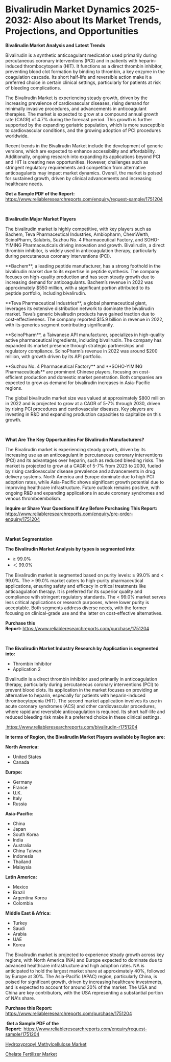 <p><h1>Bivalirudin Market Dynamics 2025-2032: Also about Its Market Trends, Projections, and Opportunities</h1></p><p><strong>Bivalirudin Market Analysis and Latest Trends</strong></p>
<p><p>Bivalirudin is a synthetic anticoagulant medication used primarily during percutaneous coronary interventions (PCI) and in patients with heparin-induced thrombocytopenia (HIT). It functions as a direct thrombin inhibitor, preventing blood clot formation by binding to thrombin, a key enzyme in the coagulation cascade. Its short half-life and reversible action make it a preferred choice in certain clinical settings, particularly for patients at risk of bleeding complications.</p><p>The Bivalirudin Market is experiencing steady growth, driven by the increasing prevalence of cardiovascular diseases, rising demand for minimally invasive procedures, and advancements in anticoagulant therapies. The market is expected to grow at a compound annual growth rate (CAGR) of 4.7% during the forecast period. This growth is further supported by the expanding geriatric population, which is more susceptible to cardiovascular conditions, and the growing adoption of PCI procedures worldwide.</p><p>Recent trends in the Bivalirudin Market include the development of generic versions, which are expected to enhance accessibility and affordability. Additionally, ongoing research into expanding its applications beyond PCI and HIT is creating new opportunities. However, challenges such as stringent regulatory requirements and competition from alternative anticoagulants may impact market dynamics. Overall, the market is poised for sustained growth, driven by clinical advancements and increasing healthcare needs.</p></p>
<p><strong>Get a Sample PDF of the Report:&nbsp;</strong> <a href="https://www.reliableresearchreports.com/enquiry/request-sample/1751204?utm_campaign=31&utm_medium=2&utm_source=Github&utm_content=ia&utm_term=26012025&utm_id=bivalirudin">https://www.reliableresearchreports.com/enquiry/request-sample/1751204</a></p>
<p>&nbsp;</p>
<p><strong>Bivalirudin Major Market Players</strong></p>
<p><p>The bivalirudin market is highly competitive, with key players such as Bachem, Teva Pharmaceutical Industries, Ambiopharm, ChemWerth, ScinoPharm, Salubris, Suzhou No. 4 Pharmaceutical Factory, and SOHO-YIMING Pharmaceuticals driving innovation and growth. Bivalirudin, a direct thrombin inhibitor, is widely used in anticoagulation therapy, particularly during percutaneous coronary interventions (PCI).</p><p>**Bachem**, a leading peptide manufacturer, has a strong foothold in the bivalirudin market due to its expertise in peptide synthesis. The company focuses on high-quality production and has seen steady growth due to increasing demand for anticoagulants. Bachem’s revenue in 2022 was approximately $550 million, with a significant portion attributed to its peptide portfolio, including bivalirudin.</p><p>**Teva Pharmaceutical Industries**, a global pharmaceutical giant, leverages its extensive distribution network to dominate the bivalirudin market. Teva’s generic bivalirudin products have gained traction due to cost-effectiveness. The company reported $15.9 billion in revenue in 2022, with its generics segment contributing significantly.</p><p>**ScinoPharm**, a Taiwanese API manufacturer, specializes in high-quality active pharmaceutical ingredients, including bivalirudin. The company has expanded its market presence through strategic partnerships and regulatory compliance. ScinoPharm’s revenue in 2022 was around $200 million, with growth driven by its API portfolio.</p><p>**Suzhou No. 4 Pharmaceutical Factory** and **SOHO-YIMING Pharmaceuticals** are prominent Chinese players, focusing on cost-efficient production and domestic market penetration. Both companies are expected to grow as demand for bivalirudin increases in Asia-Pacific regions.</p><p>The global bivalirudin market size was valued at approximately $800 million in 2022 and is projected to grow at a CAGR of 5-7% through 2030, driven by rising PCI procedures and cardiovascular diseases. Key players are investing in R&D and expanding production capacities to capitalize on this growth.</p></p>
<p>&nbsp;</p>
<p><strong>What Are The Key Opportunities For Bivalirudin Manufacturers?</strong></p>
<p><p>The Bivalirudin market is experiencing steady growth, driven by its increasing use as an anticoagulant in percutaneous coronary interventions (PCI) and its advantages over heparin, such as reduced bleeding risks. The market is projected to grow at a CAGR of 5-7% from 2023 to 2030, fueled by rising cardiovascular disease prevalence and advancements in drug delivery systems. North America and Europe dominate due to high PCI adoption rates, while Asia-Pacific shows significant growth potential due to improving healthcare infrastructure. Future outlook remains positive, with ongoing R&D and expanding applications in acute coronary syndromes and venous thromboembolism.</p></p>
<p><strong>Inquire or Share Your Questions If Any Before Purchasing This Report:</strong> <a href="https://www.reliableresearchreports.com/enquiry/pre-order-enquiry/1751204?utm_campaign=31&utm_medium=2&utm_source=Github&utm_content=ia&utm_term=26012025&utm_id=bivalirudin">https://www.reliableresearchreports.com/enquiry/pre-order-enquiry/1751204</a></p>
<p>&nbsp;</p>
<p><strong>Market Segmentation</strong></p>
<p><strong>The Bivalirudin Market Analysis by types is segmented into:</strong></p>
<p><ul><li>≥ 99.0%</li><li>＜ 99.0%</li></ul></p>
<p><p>The Bivalirudin market is segmented based on purity levels: ≥ 99.0% and < 99.0%. The ≥ 99.0% market caters to high-purity pharmaceutical applications, ensuring safety and efficacy in critical treatments like anticoagulation therapy. It is preferred for its superior quality and compliance with stringent regulatory standards. The < 99.0% market serves less critical applications or research purposes, where lower purity is acceptable. Both segments address diverse needs, with the former focusing on clinical-grade use and the latter on cost-effective alternatives.</p></p>
<p><strong>Purchase this Report:&nbsp;</strong><a href="https://www.reliableresearchreports.com/purchase/1751204?utm_campaign=31&utm_medium=2&utm_source=Github&utm_content=ia&utm_term=26012025&utm_id=bivalirudin">https://www.reliableresearchreports.com/purchase/1751204</a></p>
<p>&nbsp;</p>
<p><strong>The Bivalirudin Market Industry Research by Application is segmented into:</strong></p>
<p><ul><li>Thrombin Inhibitor</li><li>Application 2</li></ul></p>
<p><p>Bivalirudin is a direct thrombin inhibitor used primarily in anticoagulation therapy, particularly during percutaneous coronary interventions (PCI) to prevent blood clots. Its application in the market focuses on providing an alternative to heparin, especially for patients with heparin-induced thrombocytopenia (HIT). The second market application involves its use in acute coronary syndromes (ACS) and other cardiovascular procedures, where rapid and reversible anticoagulation is required. Its short half-life and reduced bleeding risk make it a preferred choice in these clinical settings.</p></p>
<p><a href="https://www.reliableresearchreports.com/bivalirudin-r1751204?utm_campaign=31&utm_medium=2&utm_source=Github&utm_content=ia&utm_term=26012025&utm_id=bivalirudin">&nbsp;https://www.reliableresearchreports.com/bivalirudin-r1751204</a></p>
<p><strong>In terms of Region, the Bivalirudin Market Players available by Region are:</strong></p>
<p>
    <p> <strong> North America: </strong>
        <ul>
            <li>United States</li>
            <li>Canada</li>
        </ul>
        </p> 
    <p> <strong> Europe: </strong>
        <ul>
            <li>Germany</li>
            <li>France</li>
            <li>U.K.</li>
            <li>Italy</li>
            <li>Russia</li>
        </ul>
        </p> 
    <p> <strong> Asia-Pacific: </strong>
        <ul>
            <li>China</li>
            <li>Japan</li>
            <li>South Korea</li>
            <li>India</li>
            <li>Australia</li>
            <li>China Taiwan</li>
            <li>Indonesia</li>
            <li>Thailand</li>
            <li>Malaysia</li>
        </ul>
        </p> 
    <p> <strong> Latin America: </strong>
        <ul>
            <li>Mexico</li>
            <li>Brazil</li>
            <li>Argentina Korea</li>
            <li>Colombia</li>
        </ul>
        </p> 
    <p> <strong> Middle East & Africa: </strong>
        <ul>
            <li>Turkey</li>
            <li>Saudi</li>
            <li>Arabia</li>
            <li>UAE</li>
            <li>Korea</li>
        </ul>
    </p>
    </p>
<p><p>The Bivalirudin market is projected to experience steady growth across key regions, with North America (NA) and Europe expected to dominate due to advanced healthcare infrastructure and high adoption rates. NA is anticipated to hold the largest market share at approximately 40%, followed by Europe at 30%. The Asia-Pacific (APAC) region, particularly China, is poised for significant growth, driven by increasing healthcare investments, and is expected to account for around 20% of the market. The USA and China are key contributors, with the USA representing a substantial portion of NA's share.</p></p>
<p><strong>Purchase this Report: </strong><a href="https://www.reliableresearchreports.com/purchase/1751204?utm_campaign=31&utm_medium=2&utm_source=Github&utm_content=ia&utm_term=26012025&utm_id=bivalirudin">https://www.reliableresearchreports.com/purchase/1751204</a></p>
<p>&nbsp;<strong>Get a Sample PDF of the Report:&nbsp;&nbsp;</strong><a href="https://www.reliableresearchreports.com/enquiry/request-sample/1751204?utm_campaign=31&utm_medium=2&utm_source=Github&utm_content=ia&utm_term=26012025&utm_id=bivalirudin">https://www.reliableresearchreports.com/enquiry/request-sample/1751204</a></p>
<p><strong></strong></p>
<p><p><a href="https://github.com/deyniphytic/Market-Research-Report-List-1/blob/main/hydroxypropyl-methylcellulose-market.md?utm_campaign=31&utm_medium=2&utm_source=Github&utm_content=ia&utm_term=26012025&utm_id=bivalirudin">Hydroxypropyl Methylcellulose Market</a></p><p><a href="https://github.com/elizabethdagraca/Market-Research-Report-List-5/blob/main/chelate-fertilizer-market.md?utm_campaign=31&utm_medium=2&utm_source=Github&utm_content=ia&utm_term=26012025&utm_id=bivalirudin">Chelate Fertilizer Market</a></p></p>